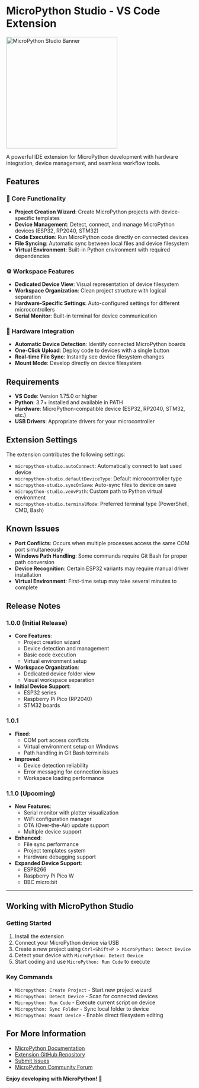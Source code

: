 # MicroPython Studio - VS Code Extension

<img src="../micropython-studio/resource/project_logo.png" alt="MicroPython Studio Banner" width="300"/>



A powerful IDE extension for MicroPython development with hardware integration, device management, and seamless workflow tools.

## Features

### 🚀 Core Functionality

- **Project Creation Wizard**: Create MicroPython projects with device-specific templates
- **Device Management**: Detect, connect, and manage MicroPython devices (ESP32, RP2040, STM32)
- **Code Execution**: Run MicroPython code directly on connected devices
- **File Syncing**: Automatic sync between local files and device filesystem
- **Virtual Environment**: Built-in Python environment with required dependencies

### ⚙️ Workspace Features

- **Dedicated Device View**: Visual representation of device filesystem
- **Workspace Organization**: Clean project structure with logical separation
- **Hardware-Specific Settings**: Auto-configured settings for different microcontrollers
- **Serial Monitor**: Built-in terminal for device communication

### 🔌 Hardware Integration

- **Automatic Device Detection**: Identify connected MicroPython boards
- **One-Click Upload**: Deploy code to devices with a single button
- **Real-time File Sync**: Instantly see device filesystem changes
- **Mount Mode**: Develop directly on device filesystem

## Requirements

- **VS Code**: Version 1.75.0 or higher
- **Python**: 3.7+ installed and available in PATH
- **Hardware**: MicroPython-compatible device (ESP32, RP2040, STM32, etc.)
- **USB Drivers**: Appropriate drivers for your microcontroller

## Extension Settings

The extension contributes the following settings:

- `micropython-studio.autoConnect`: Automatically connect to last used device
- `micropython-studio.defaultDeviceType`: Default microcontroller type
- `micropython-studio.syncOnSave`: Auto-sync files to device on save
- `micropython-studio.venvPath`: Custom path to Python virtual environment
- `micropython-studio.terminalMode`: Preferred terminal type (PowerShell, CMD, Bash)

## Known Issues

- **Port Conflicts**: Occurs when multiple processes access the same COM port simultaneously
- **Windows Path Handling**: Some commands require Git Bash for proper path conversion
- **Device Recognition**: Certain ESP32 variants may require manual driver installation
- **Virtual Environment**: First-time setup may take several minutes to complete

## Release Notes

### 1.0.0 (Initial Release)

- **Core Features**:
  - Project creation wizard
  - Device detection and management
  - Basic code execution
  - Virtual environment setup
- **Workspace Organization**:
  - Dedicated device folder view
  - Visual workspace separation
- **Initial Device Support**:
  - ESP32 series
  - Raspberry Pi Pico (RP2040)
  - STM32 boards

### 1.0.1

- **Fixed**:
  - COM port access conflicts
  - Virtual environment setup on Windows
  - Path handling in Git Bash terminals
- **Improved**:
  - Device detection reliability
  - Error messaging for connection issues
  - Workspace loading performance

### 1.1.0 (Upcoming)

- **New Features**:
  - Serial monitor with plotter visualization
  - WiFi configuration manager
  - OTA (Over-the-Air) update support
  - Multiple device support
- **Enhanced**:
  - File sync performance
  - Project templates system
  - Hardware debugging support
- **Expanded Device Support**:
  - ESP8266
  - Raspberry Pi Pico W
  - BBC micro:bit

---

## Working with MicroPython Studio

### Getting Started

1. Install the extension
2. Connect your MicroPython device via USB
3. Create a new project using `Ctrl+Shift+P > MicroPython: Detect Device`
4. Detect your device with `MicroPython: Detect Device`
5. Start coding and use `MicroPython: Run Code` to execute

### Key Commands

- `Micropython: Create Project` - Start new project wizard
- `Micropython: Detect Device` - Scan for connected devices
- `Micropython: Run Code` - Execute current script on device
- `Micropython: Sync Folder` - Sync local folder to device
- `Micropython: Mount Device` - Enable direct filesystem editing

## For More Information

- [MicroPython Documentation](https://docs.micropython.org/)
- [Extension GitHub Repository](https://github.com/niwantha33/micropython-studio)
- [Submit Issues](https://github.com/niwantha33/micropython-studio/issues)
- [MicroPython Community Forum](https://forum.micropython.org/)

**Enjoy developing with MicroPython!** 🚀
